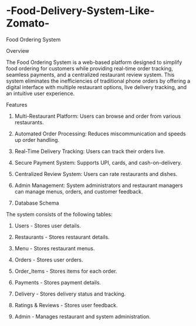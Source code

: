 # -Food-Delivery-System-Like-Zomato-

Food Ordering System

Overview

The Food Ordering System is a web-based platform designed to simplify food ordering for customers while providing real-time order tracking, seamless payments, and a centralized restaurant review system. This system eliminates the inefficiencies of traditional phone orders by offering a digital interface with multiple restaurant options, live delivery tracking, and an intuitive user experience.

Features

1. Multi-Restaurant Platform: Users can browse and order from various restaurants.

2. Automated Order Processing: Reduces miscommunication and speeds up order handling.

3. Real-Time Delivery Tracking: Users can track their orders live.

4. Secure Payment System: Supports UPI, cards, and cash-on-delivery.

5. Centralized Review System: Users can rate restaurants and dishes.

6. Admin Management: System administrators and restaurant managers can manage menus, orders, and customer feedback.

7. Database Schema

The system consists of the following tables:

1. Users - Stores user details.

2. Restaurants - Stores restaurant details.

3. Menu - Stores restaurant menus.

4. Orders - Stores user orders.

5. Order_Items - Stores items for each order.

6. Payments - Stores payment details.

7. Delivery - Stores delivery status and tracking.

8. Ratings & Reviews - Stores user feedback.

9. Admin - Manages restaurant and system administration.
